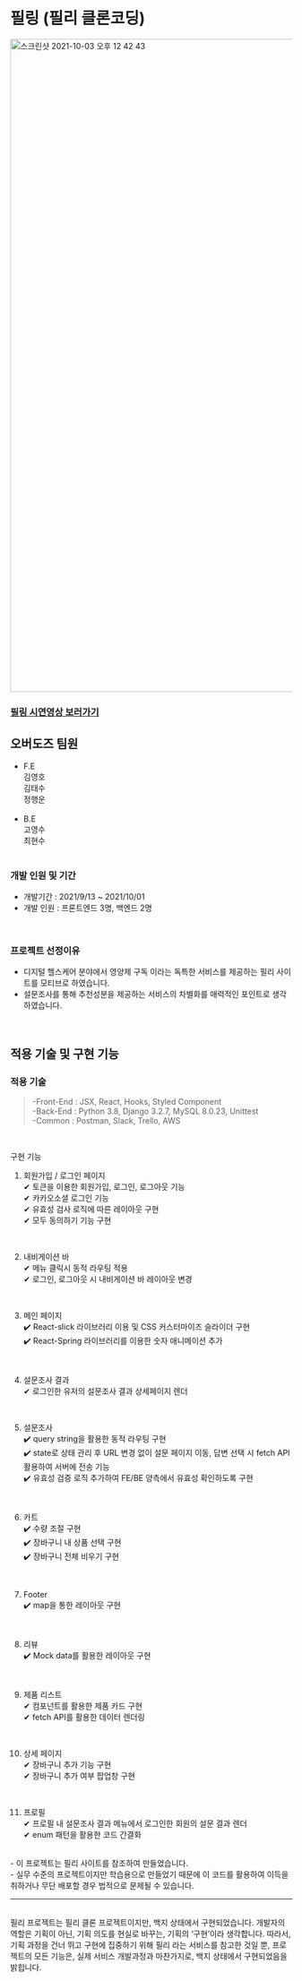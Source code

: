 # 필링 (필리 클론코딩)
<img width="1166" alt="스크린샷 2021-10-03 오후 12 42 43" src="https://user-images.githubusercontent.com/79790476/135738706-67514425-3f53-4427-8a0b-4d13d9531b4c.png">

### <a href="https://www.youtube.com/watch?v=pFEcf0sWcds">필링 시연영상 보러가기</a>
## 오버도즈 팀원

- F.E<br>
  김영호<br>
  김태수<br>
  정행운<br>
  <br>
- B.E<br>
  고영수<br>
  최현수<br>
  <br>

### 개발 인원 및 기간

- 개발기간 : 2021/9/13 ~ 2021/10/01
- 개발 인원 : 프론트엔드 3명, 백엔드 2명

<br>

### 프로젝트 선정이유

- 디지털 헬스케어 분야에서 영양제 구독 이라는 독특한 서비스를 제공하는 필리 사이트를 모티브로 하였습니다. 
- 설문조사를 통해 추천성분을 제공하는 서비스의 차별화를 매력적인 포인트로 생각하였습니다.

<br>

## 적용 기술 및 구현 기능

### 적용 기술

> -Front-End : JSX, React, Hooks, Styled Component<br>
> -Back-End : Python 3.8, Django 3.2.7, MySQL 8.0.23, Unittest<br>
> -Common : Postman, Slack, Trello, AWS

<br>

구현 기능
<br>

1. 회원가입 / 로그인 페이지<br>
✔ 토큰을 이용한 회원가입, 로그인, 로그아웃 기능<br>
✔ 카카오소셜 로그인 기능<br>
✔ 유효성 검사 로직에 따른 레이아웃 구현<br>
✔ 모두 동의하기 기능 구현<br>
<br>

2. 내비게이션 바<br>
✔ 메뉴 클릭시 동적 라우팅 적용<br>
✔ 로그인, 로그아웃 시 내비게이션 바 레이아웃 변경<br>
<br>

3. 메인 페이지<br>
✔️ React-slick 라이브러리 이용 및 CSS 커스터마이즈 슬라이더 구현<br>
✔️ React-Spring 라이브러리를 이용한 숫자 애니메이션 추가<br>
<br>

4. 설문조사 결과<br>
✔ 로그인한 유저의 설문조사 결과 상세페이지 렌더<br>
<br>

5. 설문조사<br>
✔️ query string을 활용한 동적 라우팅 구현<br>
✔️ state로 상태 관리 후 URL 변경 없이 설문 페이지 이동, 답변 선택 시 fetch API 활용하여 서버에 전송 기능<br>
✔️ 유효성 검증 로직 추가하여 FE/BE 양측에서 유효성 확인하도록 구현<br>
<br>

6. 카트<br>
✔️ 수량 조절 구현<br>
✔️ 장바구니 내 상품 선택 구현<br>
✔️ 장바구니 전체 비우기 구현<br>
<br>

7. Footer<br>
✔️ map을 통한 레이아웃 구현<br>
<br>

8. 리뷰<br>
✔️ Mock data를 활용한 레이아웃 구현<br>
<br>

9. 제품 리스트<br>
✔ 컴포넌트를 활용한 제품 카드 구현<br>
✔ fetch API를 활용한 데이터 렌더링<br>
<br>

10. 상세 페이지<br>
✔ 장바구니 추가 기능 구현<br>
✔ 장바구니 추가 여부 팝업창 구현<br>
<br>

11. 프로필<br>
✔ 프로필 내 설문조사 결과 메뉴에서 로그인한 회원의 설문 결과 렌더<br>
✔ enum 패턴을 활용한 코드 간결화<br>

<br>
- 이 프로젝트는 필리 사이트를 참조하여 만들었습니다.
<br>
- 실무 수준의 프로젝트이지만 학습용으로 만들었기 때문에 이 코드를 활용하여 이득을 취하거나 무단 배포할 경우 법적으로 문제될 수 있습니다.

<hr />
<br>
필리 프로젝트는 필리 클론 프로젝트이지만, 백지 상태에서 구현되었습니다. 개발자의 역할은 기획이 아닌, 기획 의도를 현실로 바꾸는, 기획의 ‘구현’이라 생각합니다. 따라서, 기획 과정을 건너 뛰고 구현에 집중하기 위해 필리 라는 서비스를 참고한 것일 뿐, 프로젝트의 모든 기능은, 실제 서비스 개발과정과 마찬가지로, 백지 상태에서 구현되었음을 밝힙니다.
